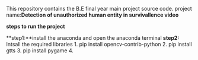 This repository contains the B.E final year main project source code.
project name:**Detection of unauthorized human entity in survivallence video**

**steps to run the project**

**step1:**install the anaconda and open the anaconda terminal
**step2:** Intsall the required libraries
        1. pip install opencv-contrib-python
        2. pip install gtts
        3. pip install pygame
        4. 
